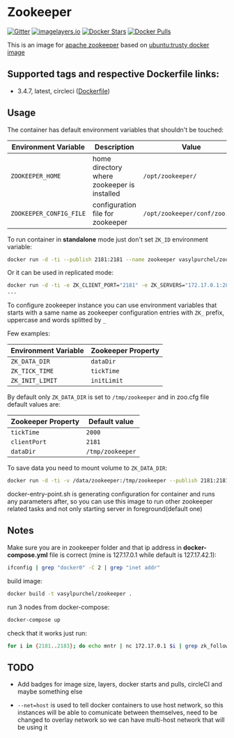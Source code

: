 # Zookeeper

[![Gitter](https://img.shields.io/gitter/room/vasyl-purchel/zookeeper.svg)](https://gitter.im/vasyl-purchel/zookeeper)
[![imagelayers.io](https://badge.imagelayers.io/vasylpurchel/zookeeper:latest.svg)](https://imagelayers.io/?images=vasylpurchel/zookeeper:latest)
[![Docker Stars](https://img.shields.io/docker/stars/vasylpurchel/zookeeper.svg)](https://hub.docker.com/r/vasylpurchel/zookeeper/)
[![Docker Pulls](https://img.shields.io/docker/pulls/vasylpurchel/zookeeper.svg)](https://hub.docker.com/r/vasylpurchel/zookeeper)


This is an image for [apache zookeeper][1] based on [ubuntu:trusty docker image][2]

## Supported tags and respective Dockerfile links:

 * 3.4.7, latest, circleci ([Dockerfile][3])

## Usage

The container has default environment variables that shouldn't be touched:

| Environment Variable | Description | Value |
| -------------------- | ----------- | ----- |
| ```ZOOKEEPER_HOME``` | home directory where zookeeper is installed | ```/opt/zookeeper/``` |
| ```ZOOKEEPER_CONFIG_FILE``` | configuration file for zookeeper | ```/opt/zookeeper/conf/zoo.cfg``` |

To run container in **standalone** mode just don't set ```ZK_ID``` environment variable:

```bash
docker run -d -ti --publish 2181:2181 --name zookeeper vasylpurchel/zookeeper
```

Or it can be used in replicated mode:

```bash
docker run -d -ti -e ZK_CLIENT_PORT="2181" -e ZK_SERVERS="172.17.0.1:2888:3888 172.17.0.1:2889:3889 172.17.0.1:2890:3890" -e ZK_ID=1 --publish 2181:2181 --publish 2888:2888 --publish 3888:3888 --name zookeeper-node-1 vasylpurchel/zookeeper
...
```

To configure zookeeper instance you can use environment variables that starts with a same name as zookeeper configuration entries with ```ZK_``` prefix, uppercase and words splitted by ```_```

Few examples:

| Environment Variable | Zookeeper Property |
| -------------------- | ------------------ |
| ```ZK_DATA_DIR``` | ```dataDir``` |
| ```ZK_TICK_TIME``` | ```tickTime``` |
| ```ZK_INIT_LIMIT``` | ```initLimit``` |

By default only ```ZK_DATA_DIR``` is set to ```/tmp/zookeeper``` and in zoo.cfg file default values are:

| Zookeeper Property | Default value |
| ------------------ | ------------- |
| ```tickTime``` | ```2000``` |
| ```clientPort``` | ```2181``` |
| ```dataDir``` | ```/tmp/zookeeper``` |

To save data you need to mount volume to ```ZK_DATA_DIR```:

```bash
docker run -d -ti -v /data/zookeeper:/tmp/zookeeper --publish 2181:2181 --name zookeeper vasylpurchel/zookeeper
```

docker-entry-point.sh is generating configuration for container and runs any parameters after,
so you can use this image to run other zookeeper related tasks and not only starting server in foreground(default one)

## Notes

Make sure you are in zookeeper folder and that ip address in **docker-compose.yml** file is correct (mine is 127.17.0.1 while default is 127.17.42.1):

```bash
ifconfig | grep "docker0" -C 2 | grep "inet addr"
```

build image:

```bash
docker build -t vasylpurchel/zookeeper .
```

run 3 nodes from docker-compose:

```bash
docker-compose up
```

check that it works just run:

```bash
for i in {2181..2183}; do echo mntr | nc 172.17.0.1 $i | grep zk_followers ; done
```

## TODO

 * Add badges for image size, layers, docker starts and pulls, circleCI and maybe something else

 * `--net=host` is used to tell docker containers to use host network, so this instances will be able to comunicate between themselves, need to be changed to overlay network so we can have multi-host network that will be using it

[1]: https://zookeeper.apache.org/
[2]: https://hub.docker.com/_/ubuntu/
[3]: https://github.com/vasyl-purchel/zookeeper-docker/blob/master/Dockerfile
